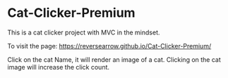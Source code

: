 # Cat-Clicker-Premium

This is a cat clicker project with MVC in the mindset.

To visit the page: https://reversearrow.github.io/Cat-Clicker-Premium/

Click on the cat Name, it will render an image of a cat.
Clicking on the cat image will increase the click count.
